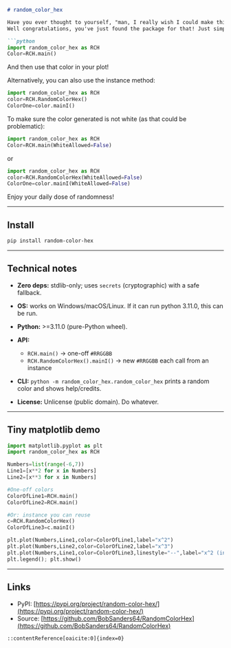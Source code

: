 ````markdown
# random_color_hex

Have you ever thought to yourself, "man, I really wish I could make this plot a random color so debugging is less boring."
Well congratulations, you've just found the package for that! Just simply do:

```python
import random_color_hex as RCH
Color=RCH.main()
````

And then use that color in your plot!

Alternatively, you can also use the instance method:

```python
import random_color_hex as RCH
color=RCH.RandomColorHex()
ColorOne=color.mainI()
```

To make sure the color generated is not white (as that could be problematic):

```python
import random_color_hex as RCH
Color=RCH.main(WhiteAllowed=False)
````

or

```python
import random_color_hex as RCH
color=RCH.RandomColorHex(WhiteAllowed=False)
ColorOne=color.mainI(WhiteAllowed=False)
```


Enjoy your daily dose of randomness!

---

## Install

```bash
pip install random-color-hex
```

---

## Technical notes

* **Zero deps:** stdlib-only; uses `secrets` (cryptographic) with a safe fallback.
* **OS:** works on Windows/macOS/Linux. If it can run python 3.11.0, this can be run.
* **Python:** >=3.11.0 (pure-Python wheel).
* **API:**

  * `RCH.main()` → one-off `#RRGGBB`
  * `RCH.RandomColorHex().mainI()` → new `#RRGGBB` each call from an instance
* **CLI:** `python -m random_color_hex.random_color_hex` prints a random color and shows help/credits.
* **License:** Unlicense (public domain). Do whatever.

---

## Tiny matplotlib demo

```python
import matplotlib.pyplot as plt
import random_color_hex as RCH

Numbers=list(range(-6,7))
Line1=[x**2 for x in Numbers]
Line2=[x**3 for x in Numbers]

#One-off colors
ColorOfLine1=RCH.main()
ColorOfLine2=RCH.main()

#Or: instance you can reuse
c=RCH.RandomColorHex()
ColorOfLine3=c.mainI()

plt.plot(Numbers,Line1,color=ColorOfLine1,label="x^2")
plt.plot(Numbers,Line2,color=ColorOfLine2,label="x^3")
plt.plot(Numbers,Line1,color=ColorOfLine3,linestyle="--",label="x^2 (inst)")
plt.legend(); plt.show()
```

---

## Links

* PyPI: [https://pypi.org/project/random-color-hex/](https://pypi.org/project/random-color-hex/)
* Source: [https://github.com/BobSanders64/RandomColorHex](https://github.com/BobSanders64/RandomColorHex)

```
::contentReference[oaicite:0]{index=0}
```
